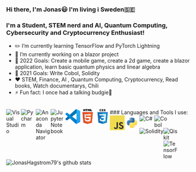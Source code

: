 
### Hi there, I'm Jonas:smiley: I'm living i Sweden:sweden:

<!---
[![Linkedin: timmy-b-317095193](https://img.shields.io/badge/-Timmy%20Bergkvist-blue?style=flat-square&logo=Linkedin&logoColor=white&link=https://www.linkedin.com/in/timmy-b-317095193/)](https://www.linkedin.com/in/timmy-b-317095193/)
--->

### I'm a Student, STEM nerd and AI, Quantum Computing, Cybersecurity and Cryptocurrency Enthusiast!

- ✏️ I’m currently learning TensorFlow and PyTorch Lightning
- 🔭 I’m currently working on a blazor project
- 🥅 2022 Goals: Create a mobile game, create a 2d game, create a blazor application, learn basic quantum physics and linear algebra
- 🥅 2021 Goals: Write Cobol, Solidity
- ❤️ STEM, Finance, AI , Quantum Computing, Cryptocurrency, Read books, Watch documentarys, Chili
- ⚡ Fun fact: I once had a talking budgie:parrot:

<br />
<!---
[![Top Langs](https://github-readme-stats.vercel.app/api/top-langs/?username=JonasHagstrom79&langs_count=10)](https://github.com/JonasHagstrom79/github-readme-stats) --->
<!---
![image](https://github-readme-stats.vercel.app/api/top-langs/?username=JonasHagstrom79&layout=compact&langs_count=10&hide_border=true&title_color=000000&icon_color=000000&text_color=000000&bg_color=ffffff)
--->
### Languages and Tools I use:

<img align="left" alt="Visual Studio" width="40px" src="https://visualstudio.microsoft.com/wp-content/uploads/2019/06/BrandVisualStudioWin2019-3.svg" />
<img align="left" alt="Pycharm" width="40px" src="https://resources.jetbrains.com/storage/products/company/brand/logos/PyCharm_icon.png" />
<img align="left" alt="Anaconda Navigator" width="40px" src="https://www.clipartmax.com/png/full/349-3490136_anaconda-icon-anaconda-python-icon.png" />
<img align="left" alt="Jupyter Notebook" width="40px" src="https://upload.wikimedia.org/wikipedia/commons/thumb/3/38/Jupyter_logo.svg/120px-Jupyter_logo.svg.png" />
<img align="left" alt="Visual Studio Code" width="40px" src="https://raw.githubusercontent.com/github/explore/80688e429a7d4ef2fca1e82350fe8e3517d3494d/topics/visual-studio-code/visual-studio-code.png" />
<img align="left" alt="HTML5" width="40px" src="https://raw.githubusercontent.com/github/explore/80688e429a7d4ef2fca1e82350fe8e3517d3494d/topics/html/html.png" />
<img align="left" alt="CSS3" width="40px" src="https://raw.githubusercontent.com/github/explore/80688e429a7d4ef2fca1e82350fe8e3517d3494d/topics/css/css.png" />
<img align="left" alt="JavaScript" width="40px" src="https://raw.githubusercontent.com/github/explore/80688e429a7d4ef2fca1e82350fe8e3517d3494d/topics/javascript/javascript.png" />
<img align="left" alt="Python" width="40px" src="https://raw.githubusercontent.com/github/explore/80688e429a7d4ef2fca1e82350fe8e3517d3494d/topics/python/python.png" />
<img align="left" alt="C#" width="40px" src="https://seeklogo.com/images/C/c-sharp-c-logo-02F17714BA-seeklogo.com.png" />
<img align="left" alt="Cobol" width="40px" src="https://logodix.com/logo/2100260.png" />
<img align="left" alt="Solidity" height="40px" src="https://upload.wikimedia.org/wikipedia/commons/thumb/9/98/Solidity_logo.svg/386px-Solidity_logo.svg.png" />
<img align="left" alt="Qiskit" width="40px" src="https://upload.wikimedia.org/wikipedia/commons/thumb/5/51/Qiskit-Logo.svg/393px-Qiskit-Logo.svg.png" />
<img align="left" alt="TensorFlow" width="40px" src="https://upload.wikimedia.org/wikipedia/commons/thumb/2/2d/Tensorflow_logo.svg/115px-Tensorflow_logo.svg.png" /> 
<!--- <img align="left" alt="Scikit-learn" height="40px" src="https://scikit-learn.org/stable/_static/scikit-learn-logo-small.png" /> --->





<br />
<br />
<br />

![JonasHagstrom79's github stats](https://github-readme-stats.vercel.app/api?username=JonasHagstrom79&theme=vue&show_icons=true&count_private=true&hide_border=true)

<!---
![Jonas GitHub stats](https://github-readme-stats.vercel.app/api?username=JonasHagstrom79)](https://github.com/JonasHagstrom79/github-readme-stats) --->





<!---
JonasHagstrom79/JonasHagstrom79 is a ✨ special ✨ repository because its `README.md` (this file) appears on your GitHub profile.
You can click the Preview link to take a look at your changes.
--->
